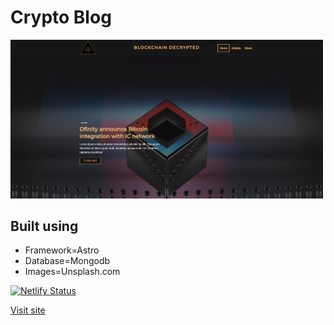 # Crypto Blog

<img src="crypto-blog.png" alt="Alt Text" width="500">

## Built using

- Framework=Astro
- Database=Mongodb
- Images=Unsplash.com

[![Netlify Status](https://api.netlify.com/api/v1/badges/202b0874-614d-4a60-968f-756927a210d4/deploy-status)](https://app.netlify.com/sites/blocklink/deploys)

[Visit site](https://blocklink.netlify.app)
